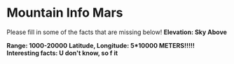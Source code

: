 # Mountain Info Mars
Please fill in some of the facts that are missing below!
**Elevation: Sky Above**

**Range: 1000-20000**
**Latitude, Longitude: 5*10000 METERS!!!!!**
**Interesting facts: U don't know, so f it**

